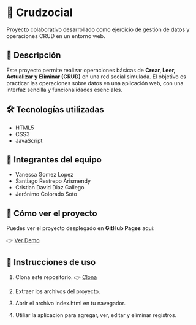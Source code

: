 # 📱 Crudzocial

Proyecto colaborativo desarrollado como ejercicio de gestión de datos y operaciones CRUD en un entorno web.

## 📌 Descripción

Este proyecto permite realizar operaciones básicas de **Crear, Leer, Actualizar y Eliminar (CRUD)** en una red social simulada. El objetivo es practicar las operaciones sobre datos en una aplicación web, con una interfaz sencilla y funcionalidades esenciales.

## 🛠️ Tecnologías utilizadas

- HTML5
- CSS3
- JavaScript

## 👥 Integrantes del equipo

- Vanessa Gomez Lopez
- Santiago Restrepo Arismendy
- Cristian David Diaz Gallego
- Jerónimo Colorado Soto

## 🚀 Cómo ver el proyecto

Puedes ver el proyecto desplegado en **GitHub Pages** aquí:

👉 [Ver Demo](https://san1000-ark.github.io/Crudzocial/)

## 🚀 Instrucciones de uso


1. Clona este repositorio.
👉 [Clona](https://github.com/San1000-Ark/Crudzocial.git)

2. Extraer los archivos del proyecto.
   
3. Abrir el archivo index.html en tu navegador.
   
4. Utiliar la aplicacion para agregar, ver, editar y eliminar registros.

